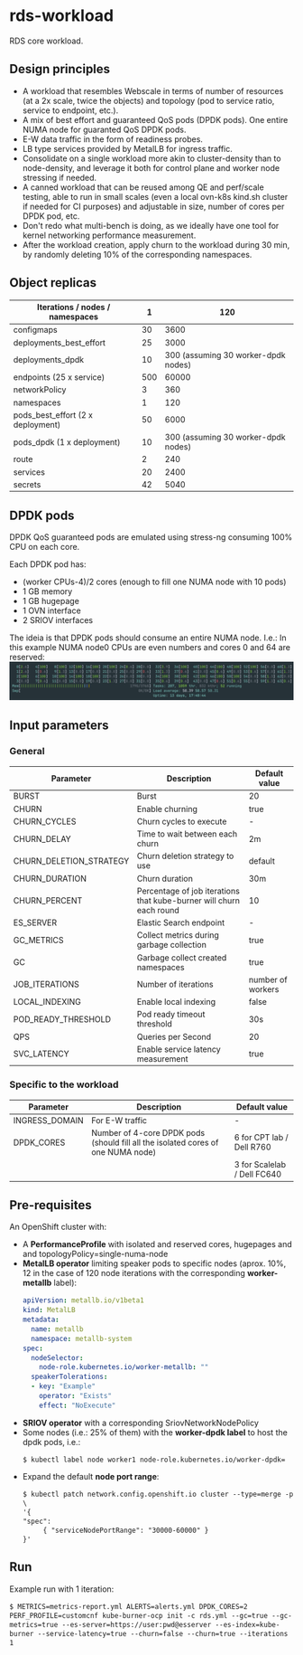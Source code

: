 # rds-workload

RDS core workload.

## Design principles

 - A workload that resembles Webscale in terms of number of resources (at a 2x scale, twice the objects) and topology (pod to service ratio, service to endpoint, etc.).
 - A mix of best effort and guaranteed QoS pods (DPDK pods). One entire NUMA node for guaranted QoS DPDK pods.
 - E-W data traffic in the form of readiness probes.
 - LB type services provided by MetalLB for ingress traffic.
 - Consolidate on a single workload more akin to cluster-density than to node-density, and leverage it both for control plane and worker node stressing if needed.
 - A canned workload that can be reused among QE and perf/scale testing, able to run in small scales (even a local ovn-k8s kind.sh cluster if needed for CI purposes) and adjustable in size, number of cores per DPDK pod, etc.
 - Don't redo what multi-bench is doing, as we ideally have one tool for kernel networking performance measurement.
 - After the workload creation, apply churn to the workload during 30 min, by randomly deleting 10% of the corresponding namespaces.

## Object replicas

| Iterations / nodes / namespaces   | 1   | 120                                 |
| --------------------------------- | --- | ----------------------------------- |
| configmaps                        | 30  | 3600                                |
| deployments_best_effort           | 25  | 3000                                |
| deployments_dpdk                  | 10  | 300 (assuming 30 worker-dpdk nodes) |
| endpoints (25 x service)          | 500 | 60000                               |
| networkPolicy                     | 3   | 360                                 |
| namespaces                        | 1   | 120                                 |
| pods_best_effort (2 x deployment) | 50  | 6000                                |
| pods_dpdk (1 x deployment)        | 10  | 300 (assuming 30 worker-dpdk nodes) |
| route                             | 2   | 240                                 |
| services                          | 20  | 2400                                |
| secrets                           | 42  | 5040                                |

## DPDK pods

DPDK QoS guaranteed pods are emulated using stress-ng consuming 100% CPU on each core.

Each DPDK pod has:
 - (worker CPUs-4)/2 cores (enough to fill one NUMA node with 10 pods)
 - 1 GB memory
 - 1 GB hugepage
 - 1 OVN interface
 - 2 SRIOV interfaces

The ideia is that DPDK pods should consume an entire NUMA node. I.e.: In this example NUMA node0 CPUs are even numbers and cores 0 and 64 are reserved:
     ![](./img/dpdk_pods.png)

## Input parameters

### General

| Parameter               | Description                                                         | Default value     |
| ----------------------- | ------------------------------------------------------------------- | ----------------- |
| BURST                   | Burst                                                               | 20                |
| CHURN                   | Enable churning                                                     | true              |
| CHURN_CYCLES            | Churn cycles to execute                                             | -                 |
| CHURN_DELAY             | Time to wait between each churn                                     | 2m                |
| CHURN_DELETION_STRATEGY | Churn deletion strategy to use                                      | default           |
| CHURN_DURATION          | Churn duration                                                      | 30m               |
| CHURN_PERCENT           | Percentage of job iterations that kube-burner will churn each round | 10                |
| ES_SERVER               | Elastic Search endpoint                                             | -                 |
| GC_METRICS              | Collect metrics during garbage collection                           | true              |
| GC                      | Garbage collect created namespaces                                  | true              |
| JOB_ITERATIONS          | Number of iterations                                                | number of workers |
| LOCAL_INDEXING          | Enable local indexing                                               | false             |
| POD_READY_THRESHOLD     | Pod ready timeout threshold                                         | 30s               |
| QPS                     | Queries per Second                                                  | 20                |
| SVC_LATENCY             | Enable service latency measurement                                  | true              |


### Specific to the workload

| Parameter      | Description                                                                      | Default value               |
| -------------- | -------------------------------------------------------------------------------- | --------------------------- |
| INGRESS_DOMAIN | For E-W traffic                                                                  | -                           |
| DPDK_CORES     | Number of 4-core DPDK pods (should fill all the isolated cores of one NUMA node) | 6 for CPT lab / Dell R760   |
|                |                                                                                  | 3 for Scalelab / Dell FC640 |

## Pre-requisites

An OpenShift cluster with:
 - A **PerformanceProfile** with isolated and reserved cores, hugepages and and topologyPolicy=single-numa-node
 - **MetalLB operator** limiting speaker pods to specific nodes (aprox. 10%, 12 in the case of 120 node iterations with the corresponding **worker-metallb** label):
     ```yaml
     apiVersion: metallb.io/v1beta1
     kind: MetalLB
     metadata:
       name: metallb
       namespace: metallb-system
     spec:
       nodeSelector:
         node-role.kubernetes.io/worker-metallb: ""
       speakerTolerations:
       - key: "Example"
         operator: "Exists"
         effect: "NoExecute"
     ```
 - **SRIOV operator** with a corresponding SriovNetworkNodePolicy
 - Some nodes (i.e.: 25% of them) with the **worker-dpdk label** to host the dpdk pods, i.e.:
     ```
     $ kubectl label node worker1 node-role.kubernetes.io/worker-dpdk=
     ```
 - Expand the default **node port range**:
     ```
     $ kubectl patch network.config.openshift.io cluster --type=merge -p \
     '{
     "spec":
          { "serviceNodePortRange": "30000-60000" }
     }'
     ```
## Run

Example run with 1 iteration:
```
$ METRICS=metrics-report.yml ALERTS=alerts.yml DPDK_CORES=2 PERF_PROFILE=customcnf kube-burner-ocp init -c rds.yml --gc=true --gc-metrics=true --es-server=https://user:pwd@esserver --es-index=kube-burner --service-latency=true --churn=false --churn=true --iterations 1
```
